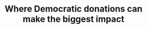 ---
title: "Where Democratic donations can make the biggest impact"
reroute-url: https://www.data2thepeople.org/post/dems-donate-where-your-money-can-make-the-biggest-impact
landing-order: 19
landing-img:   /assets/img/proj-thumbnails/d2p-donate.png
landing-large: false
---